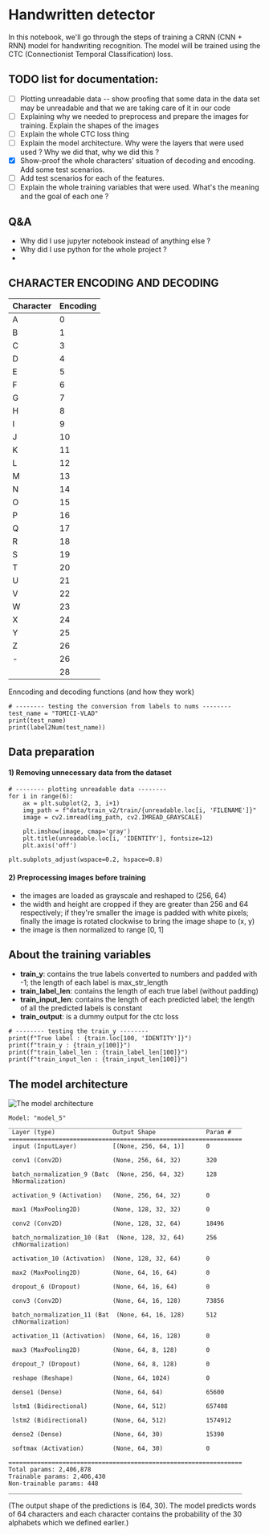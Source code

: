 # Handwritten detector 

In this notebook, we'll go through the steps of training a CRNN (CNN + RNN) model for handwriting recognition. The model will be trained using the CTC (Connectionist Temporal Classification) loss.

## TODO list for documentation: 
- [ ] Plotting unreadable data -- show proofing that some data in the data set may be unreadable and that we are taking care of it in our code
- [ ] Explaining why we needed to preprocess and prepare the images for training. Explain the shapes of the images
- [ ] Explain the whole CTC loss thing 
- [ ] Explain the model architecture. Why were the layers that were used used ? Why we did that, why we did this ? 
- [x] Show-proof the whole characters' situation of decoding and encoding. Add some test scenarios.
- [ ] Add test scenarios for each of the features.
- [ ] Explain the whole training variables that were used. What's the meaning and the goal of each one ?

## Q&A 
- Why did I use jupyter notebook instead of anything else ? 
- Why did I use python for the whole project ? 
- 

## CHARACTER ENCODING AND DECODING 

| Character | Encoding |
|-----------|----------|
| A         | 0        |
| B         | 1        |
| C         | 3        |
| D         | 4        |
| E         | 5        |
| F         | 6        |
| G         | 7        |
| H         | 8        |
| I         | 9        |
| J         | 10       |
| K         | 11       |
| L         | 12       |
| M         | 13       |
| N         | 14       |
| O         | 15       |
| P         | 16       |
| Q         | 17       |
| R         | 18       |
| S         | 19       |
| T         | 20       |
| U         | 21       |
| V         | 22       |
| W         | 23       |
| X         | 24       |
| Y         | 25       |
| Z         | 26       |
| -         | 26       |
|           | 28       |


Enncoding and decoding functions (and how they work)

```python3
# -------- testing the conversion from labels to nums --------
test_name = "TOMICI-VLAD"
print(test_name)
print(label2Num(test_name))
```

## Data preparation 

#### 1) Removing unnecessary data from the dataset
```python3
# -------- plotting unreadable data --------
for i in range(6):
    ax = plt.subplot(2, 3, i+1)
    img_path = f"data/train_v2/train/{unreadable.loc[i, 'FILENAME']}"
    image = cv2.imread(img_path, cv2.IMREAD_GRAYSCALE)

    plt.imshow(image, cmap='gray')
    plt.title(unreadable.loc[i, 'IDENTITY'], fontsize=12)
    plt.axis('off')

plt.subplots_adjust(wspace=0.2, hspace=0.8)
```


#### 2) Preprocessing images before training
- the images are loaded as grayscale and reshaped to (256, 64)
- the width and height are cropped if they are greater than 256 and 64 respectively; if they're smaller the image is padded with white pixels; finally the image is rotated clockwise to bring the image shape to (x, y)
- the image is then normalized to range [0, 1]



## About the training variables
- **train_y**: contains the true labels converted to numbers and padded with -1; the length of each label is max_str_length
- **train_label_len**: contains the length of each true label (without padding)
- **train_input_len**: contains the length of each predicted label; the length of all the predicted labels is constant
- **train_output**: is a dummy output for the ctc loss


```python3
# -------- testing the train_y --------
print(f"True label : {train.loc[100, 'IDENTITY']}")
print(f"train_y : {train_y[100]}")
print(f"train_label_len : {train_label_len[100]}")
print(f"train_input_len : {train_input_len[100]}")
```

## The model architecture 

![The model architecture](images/model-architecture.png)

```shell
Model: "model_5"
_________________________________________________________________
 Layer (type)                Output Shape              Param #   
=================================================================
 input (InputLayer)          [(None, 256, 64, 1)]      0         
                                                                 
 conv1 (Conv2D)              (None, 256, 64, 32)       320       
                                                                 
 batch_normalization_9 (Batc  (None, 256, 64, 32)      128       
 hNormalization)                                                 
                                                                 
 activation_9 (Activation)   (None, 256, 64, 32)       0         
                                                                 
 max1 (MaxPooling2D)         (None, 128, 32, 32)       0         
                                                                 
 conv2 (Conv2D)              (None, 128, 32, 64)       18496     
                                                                 
 batch_normalization_10 (Bat  (None, 128, 32, 64)      256       
 chNormalization)                                                
                                                                 
 activation_10 (Activation)  (None, 128, 32, 64)       0         
                                                                 
 max2 (MaxPooling2D)         (None, 64, 16, 64)        0         
                                                                 
 dropout_6 (Dropout)         (None, 64, 16, 64)        0         
                                                                 
 conv3 (Conv2D)              (None, 64, 16, 128)       73856     
                                                                 
 batch_normalization_11 (Bat  (None, 64, 16, 128)      512       
 chNormalization)                                                
                                                                 
 activation_11 (Activation)  (None, 64, 16, 128)       0         
                                                                 
 max3 (MaxPooling2D)         (None, 64, 8, 128)        0         
                                                                 
 dropout_7 (Dropout)         (None, 64, 8, 128)        0         
                                                                 
 reshape (Reshape)           (None, 64, 1024)          0         
                                                                 
 dense1 (Dense)              (None, 64, 64)            65600     
                                                                 
 lstm1 (Bidirectional)       (None, 64, 512)           657408    
                                                                 
 lstm2 (Bidirectional)       (None, 64, 512)           1574912   
                                                                 
 dense2 (Dense)              (None, 64, 30)            15390     
                                                                 
 softmax (Activation)        (None, 64, 30)            0         
                                                                 
=================================================================
Total params: 2,406,878
Trainable params: 2,406,430
Non-trainable params: 448
_________________________________________________________________
```

(The output shape of the predictions is (64, 30). The model predicts words of 64 characters and each
character contains the probability of the 30 alphabets which we defined earlier.)
